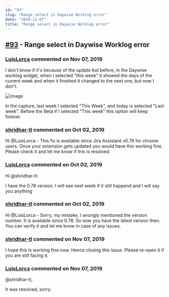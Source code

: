 ```yaml
---
id: "93"
slug: "Range select in Daywise Worklog error"
date: "2019-11-07"
title: "Range select in Daywise Worklog error"
---
```



## [#93](https://github.com/shridhar-tl/jira-assistant/issues/93) - Range select in Daywise Worklog error

### [LuisLorca](https://github.com/LuisLorca) commented on Nov 07, 2019

I don't know if it's because of the update but before, in the Daywise worklog widget, when I selected "this week" it showed the days of the current week and when it finished it changed to the next one, but now I don't.

![image](https://user-images.githubusercontent.com/48026584/65862535-be4aed80-e36e-11e9-9b22-46a86f3dd4c5.png)

In the capture, last week I selected "This Week", and today is selected "Last week". Before the Beta if I selected "This week" this option will keep forever.

### [shridhar-tl](https://github.com/shridhar-tl) commented on Oct 02, 2019

Hi @LuisLorca - This fix is available since Jira Assistant v0.78 for chrome users. Once your extension gets updated you would have this working fine. Please check it and let me know if this is resolved.

### [LuisLorca](https://github.com/LuisLorca) commented on Oct 02, 2019

Hi @shridhar-tl:

I have the 0.78 version. I will see next week if it still happend and I will say you anything

### [shridhar-tl](https://github.com/shridhar-tl) commented on Oct 02, 2019

Hi @LuisLorca - Sorry, my mistake, I wrongly mentioned the version number. It is available since 0.78. So now you have the latest version then. You can verify it and let me know in case of any issues.

### [shridhar-tl](https://github.com/shridhar-tl) commented on Nov 07, 2019

I hope this is working fine now. Hence closing this issue. Please re-open it if you are still facing it.

### [LuisLorca](https://github.com/LuisLorca) commented on Nov 07, 2019

@shridhar-tl,

It was resolved, sorry.
